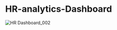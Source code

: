 # HR-analytics-Dashboard
![HR Dashboard_002](https://github.com/abhishek201294/HR-analytics-Dashboard/assets/128690971/0a509002-9cb9-42d0-b7de-9a742aa5d5b4)
